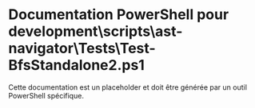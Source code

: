 # Documentation PowerShell pour development\scripts\ast-navigator\Tests\Test-BfsStandalone2.ps1

Cette documentation est un placeholder et doit être générée par un outil PowerShell spécifique.
